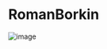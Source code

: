 # RomanBorkin

![image](https://github.com/romikadze/RomanBorkin/assets/66849784/c25d5754-1d69-49e0-aa0e-a8f431914020)
